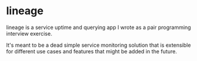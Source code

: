 # lineage

lineage is a service uptime and querying app I wrote as a pair programming interview exercise. 

It's meant to be a dead simple service monitoring solution that is extensible for different use cases and features that might be added in the future.
